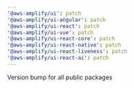 ```yaml
---
'@aws-amplify/ui': patch
'@aws-amplify/ui-angular': patch
'@aws-amplify/ui-react': patch
'@aws-amplify/ui-vue': patch
'@aws-amplify/ui-react-core': patch
'@aws-amplify/ui-react-native': patch
'@aws-amplify/ui-react-liveness': patch
'@aws-amplify/ui-react-ai': patch
---
```


Version bump for all public packages
